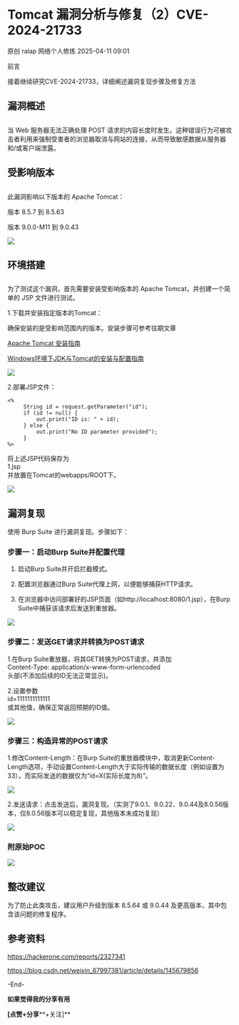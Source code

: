 #  Tomcat 漏洞分析与修复（2）CVE-2024-21733   
原创 ralap  网络个人修炼   2025-04-11 09:01  
  
前言  
  
接着继续研究CVE-2024-21733，详细阐述漏洞复现步骤及修复方法  
## 漏洞概述  
##   
  
当 Web 服务器无法正确处理 POST 请求的内容长度时发生。这种错误行为可被攻击者利用来强制受害者的浏览器取消与网站的连接，从而导致敏感数据从服务器和/或客户端泄露。  
  
## 受影响版本  
##   
  
此漏洞影响以下版本的 Apache Tomcat：  
  
版本 8.5.7 到 8.5.63  
  
版本 9.0.0-M11 到 9.0.43  
  
![](https://mmbiz.qpic.cn/mmbiz_png/5y2fUaoQPfLY0BP9dnWnt1KaHibJjNaq07lIbVaLbDa9WCMNs2OMtZ9vTuIZBicribfiaxs8qSnftfHpTl9TdaWoSA/640?wx_fmt=png&from=appmsg "")  
## 环境搭建  
##   
  
为了测试这个漏洞，首先需要安装受影响版本的 Apache Tomcat，并创建一个简单的 JSP 文件进行测试。  
  
1.下载并安装指定版本的Tomcat：  
  
确保安装的是受影响范围内的版本。安装步骤可参考往期文章  
  
[Apache Tomcat 安装指南](https://mp.weixin.qq.com/s?__biz=MzkzMDQ0NzQwNA==&mid=2247485731&idx=1&sn=58aac8f1f7736b6a3b3ec9ae4d65d1ab&scene=21#wechat_redirect)  
  
  
[Windows环境下JDK与Tomcat的安装与配置指南](https://mp.weixin.qq.com/s?__biz=MzkzMDQ0NzQwNA==&mid=2247485848&idx=1&sn=606c4f5961b2f8c4071386fe700e2835&scene=21#wechat_redirect)  
  
  
![](https://mmbiz.qpic.cn/mmbiz_png/5y2fUaoQPfLY0BP9dnWnt1KaHibJjNaq0TLhEaSd3jYeFliaNdh2ickLxy4yz97w56m7p9305YoqJPQ5kADpYicIbQ/640?wx_fmt=png&from=appmsg "")  
  
2.部署JSP文件：  
  
```
<%
     String id = request.getParameter("id");
     if (id != null) {
         out.print("ID is: " + id);
     } else {
         out.print("No ID parameter provided");
     }
%>
```  
  
  
将上述JSP代码保存为  
1.jsp  
并放置在Tomcat的webapps/ROOT下。  
  
![](https://mmbiz.qpic.cn/mmbiz_png/5y2fUaoQPfLY0BP9dnWnt1KaHibJjNaq092jXMVa3rdjaHlOcUrBkSjfsPEia45TicWqhu7xHUbWE6ziatKVsdX2nQ/640?wx_fmt=png&from=appmsg "")  
## 漏洞复现  
  
使用 Burp Suite 进行漏洞复现。步骤如下：  
### 步骤一：启动Burp Suite并配置代理  
1. 启动Burp Suite并开启拦截模式。  
  
1. 配置浏览器通过Burp Suite代理上网，以便能够捕获HTTP请求。  
  
1. 在浏览器中访问部署好的JSP页面（如http://localhost:8080/1.jsp），在Burp Suite中捕获该请求后发送到重放器。  
  
![](https://mmbiz.qpic.cn/mmbiz_png/5y2fUaoQPfLY0BP9dnWnt1KaHibJjNaq0hicMkr2icUdibWEK5KMZ28aQQ3vCJWLOtXQA4rDC1BadfJnkQB0fib5JeA/640?wx_fmt=png&from=appmsg "")  
### 步骤二：发送GET请求并转换为POST请求  
  
1.在Burp Suite重放器，将其GET转换为POST请求，并添加  
Content-Type: application/x-www-form-urlencoded  
头部(不添加后续的ID无法正常显示)。  
  
2.设置参数  
id=1111111111111  
或其他值，确保正常返回预期的ID值。  
  
![](https://mmbiz.qpic.cn/mmbiz_png/5y2fUaoQPfLY0BP9dnWnt1KaHibJjNaq024Q8W7iaPxHmeHTxYiaibj2dnbQXlwkI1Vyp40ouEHr36TaQKroF6QnicQ/640?wx_fmt=png&from=appmsg "")  
### 步骤三：构造异常的POST请求  
  
1.修改Content-Length：在Burp Suite的重放器模块中，取消更新Content-Length选项，手动设置Content-Length大于实际传输的数据长度（例如设置为33），而实际发送的数据仅为“id=X(实际长度为8)”。  
  
![](https://mmbiz.qpic.cn/mmbiz_png/5y2fUaoQPfLY0BP9dnWnt1KaHibJjNaq05rhnfm1ydMhqetfFEjwt3X2ialwGBN4BdRokdoUhG7aoOfmlsltVv1A/640?wx_fmt=png&from=appmsg "")  
  
2.发送请求：点击发送后，漏洞复现。（实测了9.0.1、9.0.22、9.0.44及8.0.56版本，仅8.0.56版本可以稳定复现，其他版本未成功复现）  
  
![](https://mmbiz.qpic.cn/mmbiz_png/5y2fUaoQPfLY0BP9dnWnt1KaHibJjNaq0dDgCsDNwpHuZ1fiaDlYqtJytLaCwB2Sj9JxF87GYKwSUYEXZOibfasWQ/640?wx_fmt=png&from=appmsg "")  
### 附原始POC  
  
![](https://mmbiz.qpic.cn/mmbiz_png/5y2fUaoQPfLY0BP9dnWnt1KaHibJjNaq0m0pApEibn6vttTcvoVqJeETibBQicwJHyL1ZwicxjwGYmr2qQY5DhwMmkg/640?wx_fmt=png&from=appmsg "")  
## 整改建议  
  
为了防止此类攻击，建议用户升级到版本 8.5.64 或 9.0.44 及更高版本，其中包含该问题的修复程序。  
## 参考资料  
  
https://hackerone.com/reports/2327341  
  
https://blog.csdn.net/weixin_67997381/article/details/145679856  
  
  
-End-  
  
  
**如果觉得我的分享有用**  
  
**[点赞+分享****+关注]**  
  
